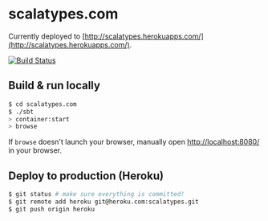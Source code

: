 # scalatypes.com #

Currently deployed to [http://scalatypes.herokuapps.com/](http://scalatypes.herokuapps.com/).

[![Build Status](https://ymasory.ci.cloudbees.com/job/scalatypes.com/badge/icon)](https://ymasory.ci.cloudbees.com/job/scalatypes.com/)

## Build & run locally ##

```sh
$ cd scalatypes.com
$ ./sbt
> container:start
> browse
```

If `browse` doesn't launch your browser, manually open [http://localhost:8080/](http://localhost:8080/) in your browser.

## Deploy to production (Heroku) ##

```sh
$ git status # make sure everything is committed!
$ git remote add heroku git@heroku.com:scalatypes.git
$ git push origin heroku
```
